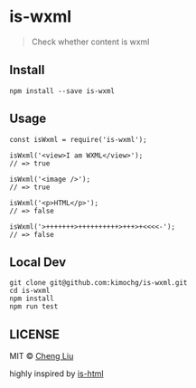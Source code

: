 # is-wxml

> Check whether content is wxml

##  Install

```
npm install --save is-wxml
```

## Usage

```
const isWxml = require('is-wxml');

isWxml('<view>I am WXML</view>');
// => true

isWxml('<image />');
// => true

isWxml('<p>HTML</p>');
// => false

isWxml('>+++++++>++++++++++>+++>+<<<<-');
// => false

```

## Local Dev

```
git clone git@github.com:kimochg/is-wxml.git
cd is-wxml
npm install
npm run test
```

## LICENSE

MIT © [Cheng Liu](https://github.com/kimochg)

highly inspired by [is-html](https://github.com/sindresorhus/is-html)
